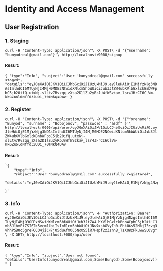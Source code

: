 # Identity and Access Management

## User Registration 

### 1. Staging
`curl -H "Content-Type: application/json"\
     -X POST\
     -d '{"username": "bunyodreal@gmail.com"}'\
     http://localhost:9000/signup`

#### Result:

`{
    "type":"Info",
    "subject":"User 'bunyodreal@gmail.com' successfully staged",
    "details":"eyJ0eXAiOiJKV1QiLCJhbGciOiJIUzUxMiJ9.eyJleHAiOjE1MjYzNjg3NDAsImlhdCI6MTUyNjI4MjM0MDE2NCwidXNlcm5hbWUiOiJub3JtZW4ubXVlbGxlckBnbWFpbC5jb20ifQ.utxNj-slLtv7Rvzqq_zXsa2D1lZu2yRbJuWfWSzkav_lsr4JHrCI6ClVm-kkGZu6ldNffd3iUDi_70TNkQ4DAw"
}`

### 2. Register
`curl -H "Content-Type: application/json"\
     -X POST\
     -d '{"forename": "Bunyod", "surname" : "Bobojonov", "password" : "asdf" }'\
     http://localhost:9000/api/user/eyJ0eXAiOiJKV1QiLCJhbGciOiJIUzUxMiJ9.eyJleHAiOjE1MjYzNjg3NDAsImlhdCI6MTUyNjI4MjM0MDE2NCwidXNlcm5hbWUiOiJub3JtZW4ubXVlbGxlckBnbWFpbC5jb20ifQ.utxNj-slLtv7Rvzqq_zXsa2D1lZu2yRbJuWfWSzkav_lsr4JHrCI6ClVm-kkGZu6ldNffd3iUDi_70TNkQ4DAw`
   
#### Result:
    `{
        "type":"Info",
        "subject":"User 'bunyodreal@gmail.com' successfully registered",
        "details":"eyJ0eXAiOiJKV1QiLCJhbGciOiJIUzUxMiJ9.eyJleHAiOjE1MjYzNjg4NzgsImlhdCI6MTUyNjI4MjQ3ODExNSwidXNlcm5hbWUiOiJub3JtZW4ubXVlbGxlckBnbWFpbC5jb20iLCJmb3JlbmFtZSI6Ik5vcm1lbiIsInN1cm5hbWUiOiJNw7xsbGVyIn0.Fhk06s52MkjI7zvg3vhhP5B0c5greFCCO4jiCN7j05duAfmOC5NoXS5iR7Hepf2zZznhB_TsXOWzFkuwwSL0vg"
      
    }`

### 3. Info
`curl -H "Content-Type: application/json"\
	 -H "Authorization: Bearer eyJ0eXAiOiJKV1QiLCJhbGciOiJIUzUxMiJ9.eyJleHAiOjE1MjYzNjg4NzgsImlhdCI6MTUyNjI4MjQ3ODExNSwidXNlcm5hbWUiOiJub3JtZW4ubXVlbGxlckBnbWFpbC5jb20iLCJmb3JlbmFtZSI6Ik5vcm1lbiIsInN1cm5hbWUiOiJNw7xsbGVyIn0.Fhk06s52MkjI7zvg3vhhP5B0c5greFCCO4jiCN7j05duAfmOC5NoXS5iR7Hepf2zZznhB_TsXOWzFkuwwSL0vg"\
     -X GET\
    http://localhost:9000/api/user
`

#### Result:    
`{
    "type":"Info",
    "subject":"User not found",
    "details":"UserInfo(bunyodreal@gmail.com,Some(Bunyod),Some(Bobojonov))"
}`    